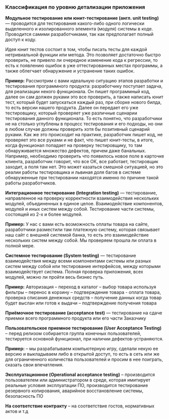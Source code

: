 ### Классификация по уровню детализации приложения

**Модульное тестирование или юнит-тестирование (англ. unit testing)** — проводится для тестирования какого-либо одного логически выделенного и изолированного элемента (модуля) системы в коде. Проводится самими разработчиками, так как предполагает полный доступ к коду.

Идея юнит тестов состоит в том, чтобы писать тесты для каждой нетривиальной функции или метода. Это позволяет достаточно быстро проверить, не привело ли очередное изменение кода к регрессии, то есть к появлению ошибок в уже оттестированных местах программы, а также облегчает обнаружение и устранение таких ошибок.

**Пример:** Рассмотрим с вами идеальную ситуацию этапов разработки и тестирования программного продукта: разработчику поступает задача, для реализации некого функционала. Он пишет программный код, далее он сам должен руками это все проверить, а также написать юнит тест, который будет запускаться каждый раз, при сборке нового билда, то есть версии нашего продукта. Далее он передает его уже тестировщику, который проверяет уже различные сценарии тестирования данного функционала. То есть понятно, что разработчики не на столько углублены в процесс тестирования и его подходы, но они в любом случае должны проверить хотя бы позитивный сценарий руками. Как же это происходит на практике, разработчик пишет код, не проверяет это все руками и не факт, что пишет юнит-тесты, в итоге, когда функционал попадает на проверку тестировщику, то там обнаруживается множество дефектов, причем даже банальных. Например, необходимо проверить что появилось новое поле в карточке клиента, разработчик говорит, что все ОК, все работает, тестировщик заходит, а поля там нет. Это может казаться смешной ситуацией, но это реалии работы тестировщика и львиная доля багов в системе обнаруженные при тестировании находятся именно по причине такой работы разработчиков.

**Интеграционное тестирование (Integration testing)** — тестирование, направленное на проверку корректности взаимодействия нескольких модулей, объединенных в единое целое. Взаимодействие компонентов, модулей и иных систем между собой. Тестирование части системы, состоящей из 2-х и более модулей.

**Пример:** У нас с вами есть возможность оплаты товара на сайте, разработчики разместили там платежную систему, которая связывает наш сайт с внешней системой банка, то есть это взаимодействие нескольких систем между собой. Мы проверяем прошла ли оплата в полной мере.

**Системное тестирование (System testing)** — тестирование взаимодействия между всеми компонентами системы или разных систем между собой или тестирование интерфейсов, между которыми взаимодействует система. Полная проверка приложения, всех модулей, можно ли пройти весь бизнес путь.

**Пример:** Авторизация – переход в каталог – выбор товара используя фильтры – перенос в корзину – подтверждение товара - оплата товара, проверка списания денежных средств – получение данных когда товар будет выслан или готов к выдачи – подтверждение получения товара

**Приёмочное тестирование (acceptance test)** — тестирование на сдаче приемки всего программного продукта или его части Заказчику

**Пользовательское приемное тестирование (User Acceptance Testing)** – перед релизом собирается группа конечных пользователей, тестируется основной функционал, при наличии дефектов-устраняются.

**Пример:** – мы разрабатываем компьютерную игру, сделали некую ее версию и выкладываем либо в открытой доступ, то есть в сеть или же для ограниченного количества пользователей и просим в нее поиграть, сказать свои впечатления.

**Эксплуатационное (Operational acceptance testing)** – производится пользователем или администратором в среде, которая имитирует реальные условия эксплуатации ПО, производится тестирование резервного копирования, аварийное восстановление системы, безопасность ПО

**На соответствие контракту** – на соответствие гостов, нормативных актов и т.д


























